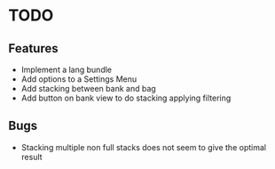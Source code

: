 TODO
====

Features
--------
* Implement a lang bundle
* Add options to a Settings Menu
* Add stacking between bank and bag
* Add button on bank view to do stacking applying filtering

Bugs
----
* Stacking multiple non full stacks does not seem to give the optimal result
